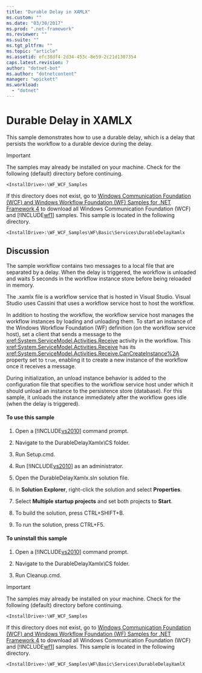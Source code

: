```yaml
---
title: "Durable Delay in XAMLX"
ms.custom: ""
ms.date: "03/30/2017"
ms.prod: ".net-framework"
ms.reviewer: ""
ms.suite: ""
ms.tgt_pltfrm: ""
ms.topic: "article"
ms.assetid: efc38df4-2d34-453c-8e59-2c21d1307354
caps.latest.revision: 7
author: "dotnet-bot"
ms.author: "dotnetcontent"
manager: "wpickett"
ms.workload: 
  - "dotnet"
---
```

# Durable Delay in XAMLX
This sample demonstrates how to use a durable delay, which is a delay that persists the workflow to a durable device during the delay.  
  
> [!IMPORTANT]
>  The samples may already be installed on your machine. Check for the following (default) directory before continuing.  
>   
>  `<InstallDrive>:\WF_WCF_Samples`  
>   
>  If this directory does not exist, go to [Windows Communication Foundation (WCF) and Windows Workflow Foundation (WF) Samples for .NET Framework 4](http://go.microsoft.com/fwlink/?LinkId=150780) to download all Windows Communication Foundation (WCF) and [!INCLUDE[wf1](../../../../includes/wf1-md.md)] samples. This sample is located in the following directory.  
>   
>  `<InstallDrive>:\WF_WCF_Samples\WF\Basic\Services\DurableDelayXamlx`  
  
## Discussion  
 The sample workflow contains two messages to a local file that are separated by a delay. When the delay is triggered, the workflow is unloaded and waits 5 seconds in the workflow instance store before being reloaded in memory.  
  
 The .xamlx file is a workflow service that is hosted in Visual Studio. Visual Studio uses Cassini that uses a workflow service host to host the workflow.  
  
 In addition to hosting the workflow, the workflow service host manages the workflow instances by loading and unloading them. To start an instance of the Windows Workflow Foundation (WF) definition (on the workflow service host), set a client that sends a message to the <xref:System.ServiceModel.Activities.Receive> activity in the workflow. This <xref:System.ServiceModel.Activities.Receive> has its <xref:System.ServiceModel.Activities.Receive.CanCreateInstance%2A> property set to `true`, enabling it to create a new instance of the workflow once it receives a message.  
  
 During initialization, an unload instance behavior is added to the configuration file that specifies to the workflow service host under which it should unload an instance to the persistence store (database). For this sample, it unloads the instance immediately after the workflow goes idle (when the delay is triggered).  
  
#### To use this sample  
  
1.  Open a [!INCLUDE[vs2010](../../../../includes/vs2010-md.md)] command prompt.  
  
2.  Navigate to the DurableDelayXamlx\CS folder.  
  
3.  Run Setup.cmd.  
  
4.  Run [!INCLUDE[vs2010](../../../../includes/vs2010-md.md)] as an administrator.  
  
5.  Open the DurableDelayXamlx.sln solution file.  
  
6.  In **Solution Explorer**, right-click the solution and select **Properties**.  
  
7.  Select **Multiple startup projects** and set both projects to **Start**.  
  
8.  To build the solution, press CTRL+SHIFT+B.  
  
9. To run the solution, press CTRL+F5.  
  
#### To uninstall this sample  
  
1.  Open a [!INCLUDE[vs2010](../../../../includes/vs2010-md.md)] command prompt.  
  
2.  Navigate to the DurableDelayXamlx\CS folder.  
  
3.  Run Cleanup.cmd.  
  
> [!IMPORTANT]
>  The samples may already be installed on your machine. Check for the following (default) directory before continuing.  
>   
>  `<InstallDrive>:\WF_WCF_Samples`  
>   
>  If this directory does not exist, go to [Windows Communication Foundation (WCF) and Windows Workflow Foundation (WF) Samples for .NET Framework 4](http://go.microsoft.com/fwlink/?LinkId=150780) to download all Windows Communication Foundation (WCF) and [!INCLUDE[wf1](../../../../includes/wf1-md.md)] samples. This sample is located in the following directory.  
>   
>  `<InstallDrive>:\WF_WCF_Samples\WF\Basic\Services\DurableDelayXamlX`
